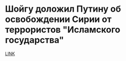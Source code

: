 # Шойгу доложил Путину об освобождении Сирии от террористов "Исламского государства"



[LINK](https://varlamov.ru/2689675.html)